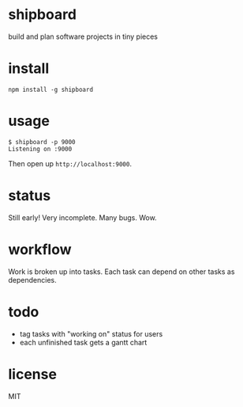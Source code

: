 # shipboard

build and plan software projects in tiny pieces

# install

```
npm install -g shipboard
```

# usage

```
$ shipboard -p 9000
Listening on :9000
```

Then open up `http://localhost:9000`.

# status

Still early! Very incomplete. Many bugs. Wow.

# workflow

Work is broken up into tasks.
Each task can depend on other tasks as dependencies.

# todo

* tag tasks with "working on" status for users
* each unfinished task gets a gantt chart

# license

MIT
